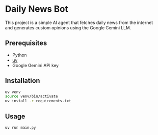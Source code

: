 # Daily News Bot

This project is a simple AI agent that fetches daily news from the internet and generates custom opinions using the Google Gemini LLM.

## Prerequisites

- Python
- [uv](https://github.com/astral-sh/uv)
- Google Gemini API key

## Installation

```bash
uv venv
source venv/bin/activate
uv install -r requirements.txt
```

## Usage

```bash
uv run main.py
```

